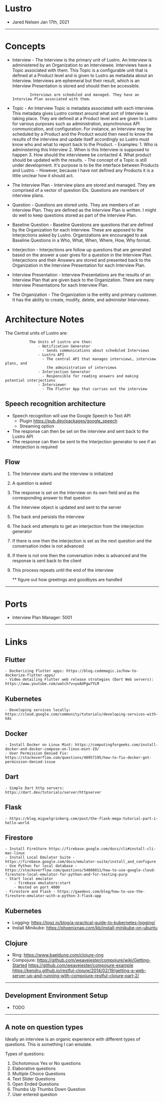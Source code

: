 # Lustro
  - Jared Nelsen Jan 17th, 2021
-------------------------------------------------------------------------------------------------------------------------------------

# Concepts

  - Interview - The Interview is the primary unit of Lustro. An Interview is administered by an Organization to an Interviewee.
                Interviews have a Topic associated with them. This Topic is a configurable unit that is defined at a Product
                level and is given to Lustro as metadata about an Interview. Interviews are ephemeral but their result, which
                is an Interview Presentation is stored and should then be accessible.

                Interviews are scheduled and managed. They have an Interview Plan associated with them.
                
  - Topic - An Interview Topic is metadata associated with each interview. This metadata gives Lustro context around what
            sort of Interview is taking place. They are defined at a Product level and are given to Lustro for various
            purposes such as administration, asynchronous API communication, and configuration. For instance, an Interview may
            be scheduled by a Product and the Product would then need to know the results of the interview and update itself
            accordingly so Lustro must know who and what to report back to the Product. 
                 - Examples:
                        1. Who is administering this Interview
                        2. When is this Interview is supposed to happen
                        3. How should the interviewee be contacted
                        4. What product should be updated with the results.
           - The concept of a Topic is still under development. It's purpose is to be the interface between Products and Lustro.
           - However, because I have not defined any Products it is a little unclear how it should act.
           
  - The Interview Plan - Interview plans are stored and managed. They are comprised of a vector of question IDs. Questions are
                         members of interview plans.
                         
  - Question - Questions are stored units. They are members of an Interview Plan. They are defined as the Interview Plan is written.
               I might do well to keep questions stored as part of the Interview Plan.
               
  - Baseline Question - Baseline Questions are questions that are defined by the Organization for each Interview. These are apposed
                        to the Interjections asked by Lustro. Organizations are encouraged to ask Baseline Questions in a Who,
                        What, When, Where, How, Why format.
                        
  - Interjection - Interjections are follow up questions that are generated based on the answer a user gives for a question in the
                   Interview Plan. Interjections and their Answers are stored and presented back to the Organization in the
                   Interview Presentation for each Interview Plan.
                   
  - Interview Presentation - Interview Presentations are the results of an Interview Plan that are given back to the Organization.
                             There are many Interview Presentations for each Interview Plan.
                             
  - The Organization - The Organization is the entity and primary customer. It has the ability to create, modify, delete, and
                       administer Interviews.
                       
# Architecture Notes

  The Central units of Lustro are:

               The Units of Lustro are then:
                   - Notification Generator
                     - Sends communications about scheduled Interviews
                   - Lustro API
                     - The central API that manages interviews, interview plans, and
                       the administration of interviews
                   - Interjection Generator
                     - Responsible for reading answers and making potential interjections
                   - Interviewer
                     - The Flutter App that carries out the interview

## Speech recognition architecture

   - Speech recognition will use the Google Speech to Text API
     - Plugin https://pub.dev/packages/google_speech
     - Streaming option
   - The response can then be set on the interview and sent back to the Lustro API
   - The response can then be sent to the Interjection generator to see if an interjection is required

## Flow

   1. The Interview starts and the interview is initialized
   2. A question is asked
   3. The response is set on the interview on its own field and as the corresponding answer to that question
   4. The Interview object is updated and sent to the server
   5. The back end persists the interview
   6. The back end attempts to get an interjection from the interjection generator
   7. If there is one then the interjection is set as the next question and the conversation index is not advanced
   8. If there is not one then the conversation index is advanced and the response is sent back to the client
   9. This process repeats until the end of the interview

      ** figure out how greetings and goodbyes are handled
     
-------------------------------------------------------------------------------------------------------------------------------------

# Ports

  - Interview Plan Manager: 5001
  
-------------------------------------------------------------------------------------------------------------------------------------

# Links

## Flutter

    - Dockerizing Flutter apps: https://blog.codemagic.io/how-to-dockerize-flutter-apps/
    - Video detailing Flutter web release strategies (Dart Web servers): https://www.youtube.com/watch?v=yoAdPgw7YLM

## Kubernetes

    - Developing services locally: https://cloud.google.com/community/tutorials/developing-services-with-k8s
    
## Docker

    - Install Docker on Linux Mint: https://computingforgeeks.com/install-docker-and-docker-compose-on-linux-mint-19/
    - User Permission Denied Fix: https://stackoverflow.com/questions/48957195/how-to-fix-docker-got-permission-denied-issue

## Dart

    - Simple Dart http servers: https://dart.dev/tutorials/server/httpserver

## Flask

    - https://blog.miguelgrinberg.com/post/the-flask-mega-tutorial-part-i-hello-world
    
## Firestore

    - Install FireStore https://firebase.google.com/docs/cli#install-cli-mac-linux
    - Install Local Emulator Suite - https://firebase.google.com/docs/emulator-suite/install_and_configure
    - Use Python for local database - https://stackoverflow.com/questions/54868011/how-to-use-google-cloud-firestore-local-emulator-for-python-and-for-testing-purp
    - Start local emulator
        - firebase emulators:start
        - Hosted on port 4000
    - Firestore and Flask - https://gaedevs.com/blog/how-to-use-the-firestore-emulator-with-a-python-3-flask-app

## Kubernetes

   - Logging: https://logz.io/blog/a-practical-guide-to-kubernetes-logging/
   - Install Minikube: https://phoenixnap.com/kb/install-minikube-on-ubuntu

## Clojure

   - Ring: https://www.baeldung.com/clojure-ring
   - Compojure: https://github.com/weavejester/compojure/wiki/Getting-Started
                https://github.com/weavejester/compojure-example
                https://kendru.github.io/restful-clojure/2014/02/19/getting-a-web-server-up-and-running-with-compojure-restful-clojure-part-2/
-------------------------------------------------------------------------------------------------------------------------------------

## Development Environment Setup

   - TODO

-------------------------------------------------------------------------------------------------------------------------------------
## A note on question types

Ideally an interview is an organic experience with different types of questions. This is something I can emulate.

Types of questions:

1. Dichotomous Yes or No questions
2. Elaborative questions
3. Multiple Choice Questions
4. Text Slider Questions
5. Open Ended Questions
6. Thumbs Up Thumbs Down Question
7. User entered question
